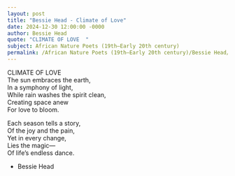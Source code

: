 ```yaml
---
layout: post
title: "Bessie Head - Climate of Love"
date: 2024-12-30 12:00:00 -0000
author: Bessie Head
quote: "CLIMATE OF LOVE  "
subject: African Nature Poets (19th–Early 20th century)
permalink: /African Nature Poets (19th–Early 20th century)/Bessie Head/Bessie Head - Climate of Love
---
```


CLIMATE OF LOVE  
The sun embraces the earth,  
In a symphony of light,  
While rain washes the spirit clean,  
Creating space anew  
For love to bloom.  

Each season tells a story,  
Of the joy and the pain,  
Yet in every change,  
Lies the magic—  
Of life’s endless dance.  


- Bessie Head
